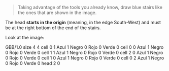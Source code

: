 > Taking advantage of the tools you already know, draw blue stairs like the ones that are shown in the image.

The head **starts in the origin** (meaning, in the edge South-West) and must be at the right bottom of the end of the stairs.

Look at the image:

<gs-board>
  GBB/1.0
    size 4 4
    cell 0 1 Azul 1 Negro 0 Rojo 0 Verde 0
    cell 0 0 Azul 1 Negro 0 Rojo 0 Verde 0
    cell 1 1 Azul 1 Negro 0 Rojo 0 Verde 0
    cell 2 0 Azul 1 Negro 0 Rojo 0 Verde 0
    cell 1 0 Azul 1 Negro 0 Rojo 0 Verde 0
    cell 0 2 Azul 1 Negro 0 Rojo 0 Verde 0
    head 2 0
<gs-board>